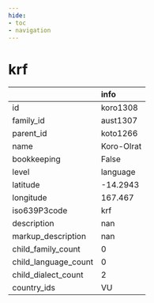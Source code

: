 ```yaml
---
hide:
- toc
- navigation
---
```

# krf
|                      | info       |
|:---------------------|:-----------|
| id                   | koro1308   |
| family_id            | aust1307   |
| parent_id            | koto1266   |
| name                 | Koro-Olrat |
| bookkeeping          | False      |
| level                | language   |
| latitude             | -14.2943   |
| longitude            | 167.467    |
| iso639P3code         | krf        |
| description          | nan        |
| markup_description   | nan        |
| child_family_count   | 0          |
| child_language_count | 0          |
| child_dialect_count  | 2          |
| country_ids          | VU         |